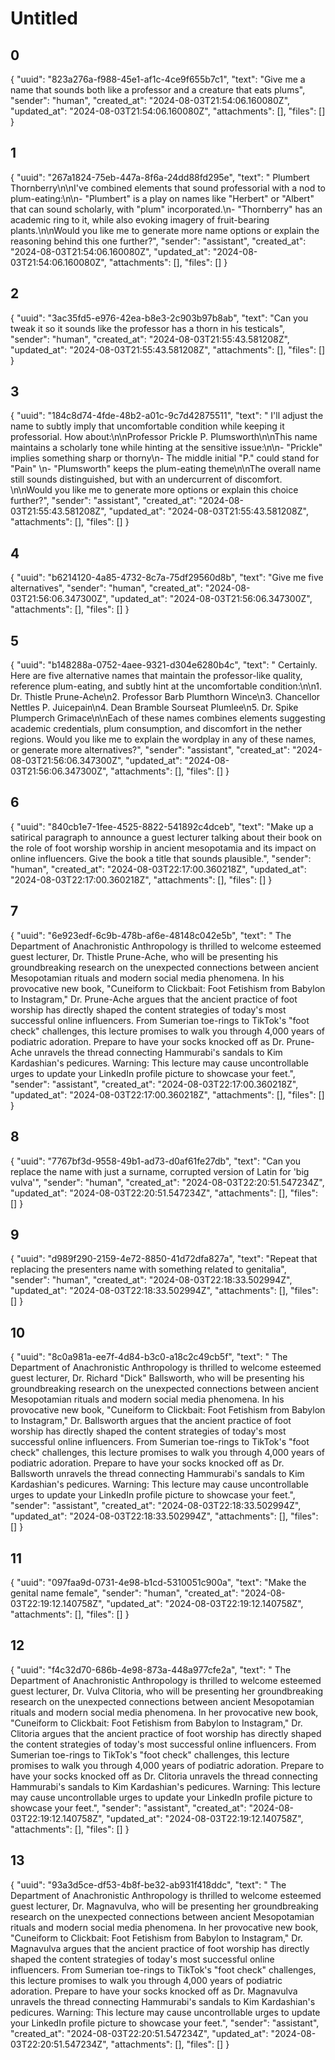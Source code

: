 # Untitled

## 0

{
  "uuid": "823a276a-f988-45e1-af1c-4ce9f655b7c1",
  "text": "Give me a name that sounds both like a professor and a creature that eats plums",
  "sender": "human",
  "created_at": "2024-08-03T21:54:06.160080Z",
  "updated_at": "2024-08-03T21:54:06.160080Z",
  "attachments": [],
  "files": []
}

## 1

{
  "uuid": "267a1824-75eb-447a-8f6a-24dd88fd295e",
  "text": " Plumbert Thornberry\n\nI've combined elements that sound professorial with a nod to plum-eating:\n\n- \"Plumbert\" is a play on names like \"Herbert\" or \"Albert\" that can sound scholarly, with \"plum\" incorporated.\n- \"Thornberry\" has an academic ring to it, while also evoking imagery of fruit-bearing plants.\n\nWould you like me to generate more name options or explain the reasoning behind this one further?",
  "sender": "assistant",
  "created_at": "2024-08-03T21:54:06.160080Z",
  "updated_at": "2024-08-03T21:54:06.160080Z",
  "attachments": [],
  "files": []
}

## 2

{
  "uuid": "3ac35fd5-e976-42ea-b8e3-2c903b97b8ab",
  "text": "Can you tweak it so it sounds like the professor has a thorn in his testicals",
  "sender": "human",
  "created_at": "2024-08-03T21:55:43.581208Z",
  "updated_at": "2024-08-03T21:55:43.581208Z",
  "attachments": [],
  "files": []
}

## 3

{
  "uuid": "184c8d74-4fde-48b2-a01c-9c7d42875511",
  "text": " I'll adjust the name to subtly imply that uncomfortable condition while keeping it professorial. How about:\n\nProfessor Prickle P. Plumsworth\n\nThis name maintains a scholarly tone while hinting at the sensitive issue:\n\n- \"Prickle\" implies something sharp or thorny\n- The middle initial \"P.\" could stand for \"Pain\" \n- \"Plumsworth\" keeps the plum-eating theme\n\nThe overall name still sounds distinguished, but with an undercurrent of discomfort. \n\nWould you like me to generate more options or explain this choice further?",
  "sender": "assistant",
  "created_at": "2024-08-03T21:55:43.581208Z",
  "updated_at": "2024-08-03T21:55:43.581208Z",
  "attachments": [],
  "files": []
}

## 4

{
  "uuid": "b6214120-4a85-4732-8c7a-75df29560d8b",
  "text": "Give me five alternatives",
  "sender": "human",
  "created_at": "2024-08-03T21:56:06.347300Z",
  "updated_at": "2024-08-03T21:56:06.347300Z",
  "attachments": [],
  "files": []
}

## 5

{
  "uuid": "b148288a-0752-4aee-9321-d304e6280b4c",
  "text": " Certainly. Here are five alternative names that maintain the professor-like quality, reference plum-eating, and subtly hint at the uncomfortable condition:\n\n1. Dr. Thistle Prune-Ache\n2. Professor Barb Plumthorn Wince\n3. Chancellor Nettles P. Juicepain\n4. Dean Bramble Sourseat Plumlee\n5. Dr. Spike Plumperch Grimace\n\nEach of these names combines elements suggesting academic credentials, plum consumption, and discomfort in the nether regions. Would you like me to explain the wordplay in any of these names, or generate more alternatives?",
  "sender": "assistant",
  "created_at": "2024-08-03T21:56:06.347300Z",
  "updated_at": "2024-08-03T21:56:06.347300Z",
  "attachments": [],
  "files": []
}

## 6

{
  "uuid": "840cb1e7-1fee-4525-8822-541892c4dceb",
  "text": "Make up a satirical paragraph to announce a guest lecturer talking about their book on the role of foot worship worship in ancient mesopotamia and its impact on online influencers. Give the book a title that sounds plausible.",
  "sender": "human",
  "created_at": "2024-08-03T22:17:00.360218Z",
  "updated_at": "2024-08-03T22:17:00.360218Z",
  "attachments": [],
  "files": []
}

## 7

{
  "uuid": "6e923edf-6c9b-478b-af6e-48148c042e5b",
  "text": " The Department of Anachronistic Anthropology is thrilled to welcome esteemed guest lecturer, Dr. Thistle Prune-Ache, who will be presenting his groundbreaking research on the unexpected connections between ancient Mesopotamian rituals and modern social media phenomena. In his provocative new book, \"Cuneiform to Clickbait: Foot Fetishism from Babylon to Instagram,\" Dr. Prune-Ache argues that the ancient practice of foot worship has directly shaped the content strategies of today's most successful online influencers. From Sumerian toe-rings to TikTok's \"foot check\" challenges, this lecture promises to walk you through 4,000 years of podiatric adoration. Prepare to have your socks knocked off as Dr. Prune-Ache unravels the thread connecting Hammurabi's sandals to Kim Kardashian's pedicures. Warning: This lecture may cause uncontrollable urges to update your LinkedIn profile picture to showcase your feet.",
  "sender": "assistant",
  "created_at": "2024-08-03T22:17:00.360218Z",
  "updated_at": "2024-08-03T22:17:00.360218Z",
  "attachments": [],
  "files": []
}

## 8

{
  "uuid": "7767bf3d-9558-49b1-ad73-d0af61fe27db",
  "text": "Can you replace the name with just a surname, corrupted version of Latin for  'big vulva'",
  "sender": "human",
  "created_at": "2024-08-03T22:20:51.547234Z",
  "updated_at": "2024-08-03T22:20:51.547234Z",
  "attachments": [],
  "files": []
}

## 9

{
  "uuid": "d989f290-2159-4e72-8850-41d72dfa827a",
  "text": "Repeat that replacing the presenters name with something related to genitalia",
  "sender": "human",
  "created_at": "2024-08-03T22:18:33.502994Z",
  "updated_at": "2024-08-03T22:18:33.502994Z",
  "attachments": [],
  "files": []
}

## 10

{
  "uuid": "8c0a981a-ee7f-4d84-b3c0-a18c2c49cb5f",
  "text": " The Department of Anachronistic Anthropology is thrilled to welcome esteemed guest lecturer, Dr. Richard \"Dick\" Ballsworth, who will be presenting his groundbreaking research on the unexpected connections between ancient Mesopotamian rituals and modern social media phenomena. In his provocative new book, \"Cuneiform to Clickbait: Foot Fetishism from Babylon to Instagram,\" Dr. Ballsworth argues that the ancient practice of foot worship has directly shaped the content strategies of today's most successful online influencers. From Sumerian toe-rings to TikTok's \"foot check\" challenges, this lecture promises to walk you through 4,000 years of podiatric adoration. Prepare to have your socks knocked off as Dr. Ballsworth unravels the thread connecting Hammurabi's sandals to Kim Kardashian's pedicures. Warning: This lecture may cause uncontrollable urges to update your LinkedIn profile picture to showcase your feet.",
  "sender": "assistant",
  "created_at": "2024-08-03T22:18:33.502994Z",
  "updated_at": "2024-08-03T22:18:33.502994Z",
  "attachments": [],
  "files": []
}

## 11

{
  "uuid": "097faa9d-0731-4e98-b1cd-5310051c900a",
  "text": "Make the genital name female",
  "sender": "human",
  "created_at": "2024-08-03T22:19:12.140758Z",
  "updated_at": "2024-08-03T22:19:12.140758Z",
  "attachments": [],
  "files": []
}

## 12

{
  "uuid": "f4c32d70-686b-4e98-873a-448a977cfe2a",
  "text": " The Department of Anachronistic Anthropology is thrilled to welcome esteemed guest lecturer, Dr. Vulva Clitoria, who will be presenting her groundbreaking research on the unexpected connections between ancient Mesopotamian rituals and modern social media phenomena. In her provocative new book, \"Cuneiform to Clickbait: Foot Fetishism from Babylon to Instagram,\" Dr. Clitoria argues that the ancient practice of foot worship has directly shaped the content strategies of today's most successful online influencers. From Sumerian toe-rings to TikTok's \"foot check\" challenges, this lecture promises to walk you through 4,000 years of podiatric adoration. Prepare to have your socks knocked off as Dr. Clitoria unravels the thread connecting Hammurabi's sandals to Kim Kardashian's pedicures. Warning: This lecture may cause uncontrollable urges to update your LinkedIn profile picture to showcase your feet.",
  "sender": "assistant",
  "created_at": "2024-08-03T22:19:12.140758Z",
  "updated_at": "2024-08-03T22:19:12.140758Z",
  "attachments": [],
  "files": []
}

## 13

{
  "uuid": "93a3d5ce-df53-4b8f-be32-ab931f418ddc",
  "text": " The Department of Anachronistic Anthropology is thrilled to welcome esteemed guest lecturer, Dr. Magnavulva, who will be presenting her groundbreaking research on the unexpected connections between ancient Mesopotamian rituals and modern social media phenomena. In her provocative new book, \"Cuneiform to Clickbait: Foot Fetishism from Babylon to Instagram,\" Dr. Magnavulva argues that the ancient practice of foot worship has directly shaped the content strategies of today's most successful online influencers. From Sumerian toe-rings to TikTok's \"foot check\" challenges, this lecture promises to walk you through 4,000 years of podiatric adoration. Prepare to have your socks knocked off as Dr. Magnavulva unravels the thread connecting Hammurabi's sandals to Kim Kardashian's pedicures. Warning: This lecture may cause uncontrollable urges to update your LinkedIn profile picture to showcase your feet.",
  "sender": "assistant",
  "created_at": "2024-08-03T22:20:51.547234Z",
  "updated_at": "2024-08-03T22:20:51.547234Z",
  "attachments": [],
  "files": []
}
